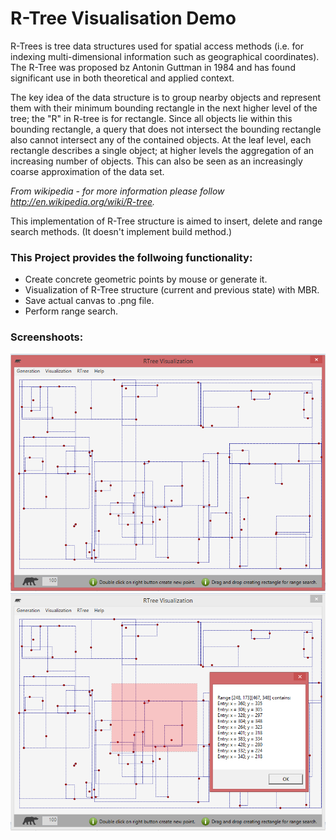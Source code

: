 # R-Tree Visualisation Demo
R-Trees is tree data structures used for spatial access methods (i.e. for indexing multi-dimensional information such as geographical coordinates). The R-Tree was proposed bz Antonin Guttman in 1984 and has found significant use in both theoretical and applied context.

The key idea of the data structure is to group nearby objects and represent them with their minimum bounding rectangle in the next higher level of the tree; the "R" in R-tree is for rectangle. Since all objects lie within this bounding rectangle, a query that does not intersect the bounding rectangle also cannot intersect any of the contained objects. At the leaf level, each rectangle describes a single object; at higher levels the aggregation of an increasing number of objects. This can also be seen as an increasingly coarse approximation of the data set.

<i>From wikipedia - for more information please follow <a href="http://en.wikipedia.org/wiki/R-tree">http://en.wikipedia.org/wiki/R-tree</a>.</i>

This implementation of R-Tree structure is aimed to insert, delete and range search methods. (It doesn't implement build method.)

### This Project provides the follwoing functionality:
<ul>
  <li>Create concrete geometric points by mouse or generate it.</li>
  <li>Visualization of R-Tree structure (current and previous state) with MBR.</li>
  <li>Save actual canvas to .png file.</li>
  <li>Perform range search.</li>
</ul>

### Screenshoots:
![visualization RTree](https://github.com/emilrezanina/RTree/blob/master/screenshots/visualizationRTree.PNG)
![range search RTree](https://github.com/emilrezanina/RTree/blob/master/screenshots/rangeSearchRTree.PNG)

